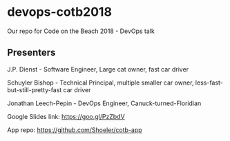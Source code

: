 # devops-cotb2018
Our repo for Code on the Beach 2018 - DevOps talk

## Presenters
J.P. Dienst - Software Engineer, Large cat owner, fast car driver

Schuyler Bishop - Technical Principal, multiple smaller car owner, less-fast-but-still-pretty-fast car driver

Jonathan Leech-Pepin - DevOps Engineer, Canuck-turned-Floridian

Google Slides link: https://goo.gl/PzZbdV

App repo: https://github.com/Shoeler/cotb-app
